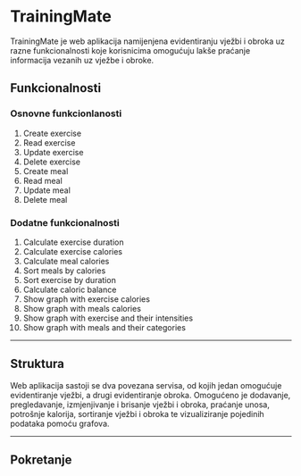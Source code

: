 # TrainingMate 
TrainingMate je web aplikacija namijenjena evidentiranju vježbi i obroka uz razne funkcionalnosti koje korisnicima omogućuju lakše praćanje informacija vezanih uz vježbe i obroke. 
## Funkcionalnosti
### Osnovne funkcionlanosti
1. Create exercise
2. Read exercise
3. Update exercise
4. Delete exercise
5. Create meal
6. Read meal
7. Update meal
8. Delete meal
### Dodatne funkcionalnosti
1. Calculate exercise duration
2. Calculate exercise calories
3. Calculate meal calories
4. Sort meals by calories
5. Sort exercise by duration
6. Calculate caloric balance
7. Show graph with exercise calories
8. Show graph with meals calories
9. Show graph with exercise and their intensities
10. Show graph with meals and their categories
----
## Struktura
Web aplikacija sastoji se dva povezana servisa, od kojih jedan omogućuje evidentiranje vježbi, a drugi evidentiranje obroka.
Omogućeno je dodavanje, pregledavanje, izmjenjivanje i brisanje vježbi i obroka, praćanje unosa, potrošnje kalorija, sortiranje vježbi i obroka te vizualiziranje pojedinih podataka pomoću grafova. 

----
## Pokretanje
